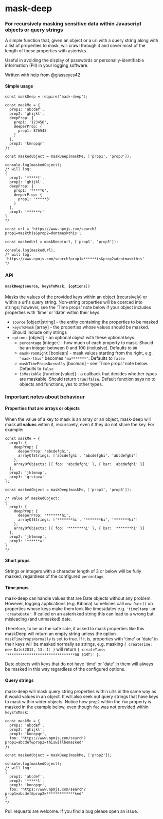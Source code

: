 # mask-deep

### For recursively masking sensitive data within Javascript objects or query strings

A simple function that, given an object or a url with a query string along with a list of properties to mask, will crawl through it and cover most of the length of these properties with asterisks.

Useful in avoiding the display of passwords or personally-identifiable information (PII) in your logging software.

Written with help from @glasseyes42

#### Simple usage
```
const maskDeep = require('mask-deep');

const maskMe = {
  prop1: 'abcdef',
  prop2: 'ghijkl',
  deepProp: {
    prop1: '123456',
    deeperProp: {
      prop1: 876543
    }
  },
  prop3: 'kmnopqr'
};

const maskedObject = maskDeep(maskMe, ['prop1', 'prop3']);

console.log(maskedObject);
/* will log:
{
  prop1: '*****f',
  prop2: 'ghijkl',
  deepProp: {
    prop1: '*****6',
    deeperProp: {
      prop1: '*****3'
    }
  },
  prop3: '******r'
}
*/
```

```
const url = 'https://www.npmjs.com/search?prop1=maskthis&prop2=dontmaskthis';

const maskedUrl = maskDeep(url, ['prop1', 'prop3']);

console.log(maskedUrl);
/* will log:
'https://www.npmjs.com/search?prop1=******is&prop2=dontmaskthis'
*/
```

### API
#### `maskDeep(source, keysToMask, [options])`
Masks the values of the provided keys within an object (recursively) or within a url's query string. Non-string properties will be coerced into strings; however, see the 'Time props' note below if your object includes properties with 'time' or 'date' within their keys.
- `source` [object|string] - the entity containing the properties to be masked
- `keysToMask` [array] - the properties whose values should be masked. Should include only strings
- `options` [object] - an optional object with these optional keys:
  - `percentage` [integer] - how much of each property to mask. Should be an integer between 0 and 100 (inclusive). Defaults to `80`
  - `maskFromRight` [boolean] - mask values starting from the right, e.g. `'mask-this'` becomes `'ma*******'`. Defaults to `false`
  - `maskTimePropsNormally` [boolean] - see 'Time props' note below. Defaults to `false`
  - `isMaskable` [function(value)] - a callback that decides whether types are maskable. Should return `true|false`. Default function says no to objects and functions, yes to other types.

### Important notes about behaviour
#### Properties that are arrays or objects
When the value of a key to mask is an array or an object, mask-deep will mask **all values** within it, recursively, even if they do not share the key. For example:
```
const maskMe = {
  prop1: {
    deepProp: {
      deeperProp: 'abcdefghi',
      arrayOfStrings: ['abcdefghi', 'abcdefghi', 'abcdefghi']
    },
    arrayOfObjects: [{ foo: 'abcdefghi' }, { bar: 'abcdefghi' }]
  },
  prop2: 'jklmnop',
  prop3: 'qrstuvw'
};

const maskedObject = maskDeep(maskMe, ['prop1', 'prop3']);

/* value of maskedObject:
{
  prop1: {
    deepProp: {
      deeperProp: '*******hi',
      arrayOfStrings: ['*******hi', '*******hi', '*******hi']
    },
    arrayOfObjects: [{ foo: '*******hi' }, { bar: '*******hi' }]
  },
  prop2: 'jklmnop',
  prop3: '******w'
}
*/
```

#### Short props
Strings or integers with a character length of 3 or below will be fully masked, regardless of the configured `percentage`.

#### Time props

mask-deep can handle values that are Date objects without any problem. However, logging applications (e.g. Kibana) sometimes call `new Date()` on properties whose keys make them look like times/dates e.g. `'timeStamp'` or `'createDate'`. If called on an asterisked string this can lead to a wrong but misleading (and unmasked) date.

Therefore, to be on the safe side, if asked to mask properties like this maskDeep will return an empty string unless the option `maskTimePropsNormally` is set to true. If it is, properties with 'time' or 'date' in their keys will be masked normally as strings, e.g. masking `{ createTime: new Date(2013, 13, 1) }` will return `{ createTime: '*******************************00 (GMT)' }`.

Date objects with keys that do not have 'time' or 'date' in them will always be masked in this way regardless of the configured options.

#### Query strings
mask-deep will mask query string properties within urls in the same way as it would values in an object. It will also seek out query strings that have keys to mask within wider objects. Notice how `prop2` within the `foo` property is masked in the example below, even though `foo` was not provided within `keysToMask`:

```
const maskMe = {
  prop1: 'abcdef',
  prop2: 'ghijkl',
  prop3: 'kmnopqr',
  foo: 'https://www.npmjs.com/search?prop1=abcdef&prop2=thiswillbemasked'
};

const maskedObject = maskDeep(maskMe, ['prop2']);

console.log(maskedObject);
/* will log:
{
  prop1: 'abcdef',
  prop2: '*****l',
  prop3: 'kmnopqr',
  foo: 'https://www.npmjs.com/search?prop1=abcdef&prop2=*************ked'
}
*/
```

Pull requests are welcome. If you find a bug please open an issue.
